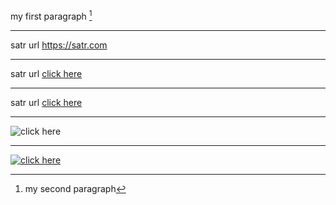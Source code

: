 my first paragraph [^1] 
 [^1]: my second paragraph
___
satr url https://satr.com
***
satr url [click here](https://satr.com)

----
satr url [click here](https://satr.com "منصة سطر")

---
![click here](https://tse1.mm.bing.net/th/id/OIP.IdIWNrS_nbuXi4zRhL5WCAHaEK?rs=1&pid=ImgDetMain&o=7&rm=3)

---
[![click here](https://tse1.mm.bing.net/th/id/OIP.IdIWNrS_nbuXi4zRhL5WCAHaEK?rs=1&pid=ImgDetMain&o=7&rm=3)](https://satr.codes)


